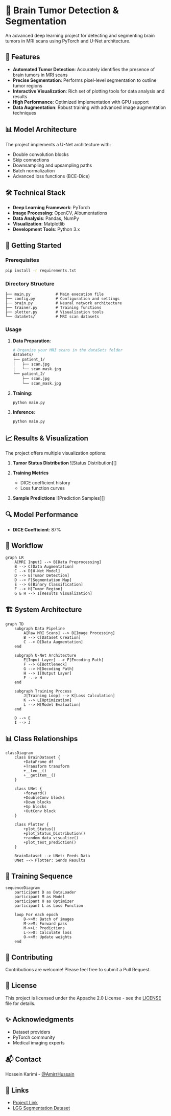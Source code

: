# 🧠 Brain Tumor Detection & Segmentation

An advanced deep learning project for detecting and segmenting brain tumors in MRI scans using PyTorch and U-Net architecture.

## 🌟 Features

- **Automated Tumor Detection**: Accurately identifies the presence of brain tumors in MRI scans
- **Precise Segmentation**: Performs pixel-level segmentation to outline tumor regions
- **Interactive Visualization**: Rich set of plotting tools for data analysis and results
- **High Performance**: Optimized implementation with GPU support
- **Data Augmentation**: Robust training with advanced image augmentation techniques

## 📊 Model Architecture

The project implements a U-Net architecture with:

- Double convolution blocks
- Skip connections
- Downsampling and upsampling paths
- Batch normalization
- Advanced loss functions (BCE-Dice)

## 🛠️ Technical Stack

- **Deep Learning Framework**: PyTorch
- **Image Processing**: OpenCV, Albumentations
- **Data Analysis**: Pandas, NumPy
- **Visualization**: Matplotlib
- **Development Tools**: Python 3.x

## 🚀 Getting Started

### Prerequisites

```bash
pip install -r requirements.txt
```

### Directory Structure

```
├── main.py           # Main execution file
├── config.py         # Configuration and settings
├── brain.py          # Neural network architecture
├── trainer.py        # Training functions
├── plotter.py        # Visualization tools
└── dataSets/         # MRI scan datasets
```

### Usage

1. **Data Preparation**:
   ```bash
   # Organize your MRI scans in the dataSets folder
   dataSets/
   ├── patient_1/
   │   ├── scan.jpg
   │   └── scan_mask.jpg
   └── patient_2/
       ├── scan.jpg
       └── scan_mask.jpg
   ```

2. **Training**:
   ```python
   python main.py
   ```

3. **Inference**:
   ```python
   python main.py
   ```

## 📈 Results & Visualization

The project offers multiple visualization options:

1. **Tumor Status Distribution**
   ![Status Distribution][]

2. **Training Metrics**
   - DICE coefficient history
   - Loss function curves

3. **Sample Predictions**
   ![Prediction Samples][]

## 🔍 Model Performance

- **DICE Coefficient**: 87%

## 🔄 Workflow

```mermaid
graph LR
    A[MRI Input] --> B[Data Preprocessing]
    B --> C[Data Augmentation]
    C --> D[U-Net Model]
    D --> E[Tumor Detection]
    D --> F[Segmentation Map]
    E --> G[Binary Classification]
    F --> H[Tumor Region]
    G & H --> I[Results Visualization]
```

## 🏗️ System Architecture

```mermaid
graph TD
    subgraph Data Pipeline
        A[Raw MRI Scans] --> B[Image Processing]
        B --> C[Dataset Creation]
        C --> D[Data Augmentation]
    end
    
    subgraph U-Net Architecture
        E[Input Layer] --> F[Encoding Path]
        F --> G[Bottleneck]
        G --> H[Decoding Path]
        H --> I[Output Layer]
        F -.-> H
    end
    
    subgraph Training Process
        J[Training Loop] --> K[Loss Calculation]
        K --> L[Optimization]
        L --> M[Model Evaluation]
    end
    
    D --> E
    I --> J
```

## 📊 Class Relationships

```mermaid
classDiagram
    class BrainDataset {
        +DataFrame df
        +Transform transform
        +__len__()
        +__getitem__()
    }
    
    class UNet {
        +forward()
        +DoubleConv blocks
        +Down blocks
        +Up blocks
        +OutConv block
    }
    
    class Plotter {
        +plot_Status()
        +plot_Status_Distribution()
        +random_data_visualize()
        +plot_test_prediction()
    }
    
    BrainDataset --> UNet: Feeds Data
    UNet --> Plotter: Sends Results
```

## 🔄 Training Sequence

```mermaid
sequenceDiagram
    participant D as DataLoader
    participant M as Model
    participant O as Optimizer
    participant L as Loss Function
    
    loop For each epoch
        D->>M: Batch of images
        M->>M: Forward pass
        M->>L: Predictions
        L->>O: Calculate loss
        O->>M: Update weights
    end
```

## 🤝 Contributing

Contributions are welcome! Please feel free to submit a Pull Request.

## 📄 License

This project is licensed under the Appache 2.0 License - see the [LICENSE](LICENSE) file for details.

## ✨ Acknowledgments

- Dataset providers
- PyTorch community
- Medical imaging experts

## 📬 Contact

Hossein Karimi - [@AmirrHussain](https://github.com/AmirrHussain)

## 🔗 Links

- [Project Link](https://github.com/AmirrHussain/segmentation-of-brain-diseases)
- [LGG Segmentation Dataset](https://www.kaggle.com/datasets/mateuszbuda/lgg-mri-segmentation)
